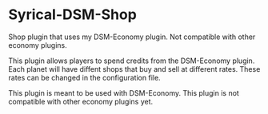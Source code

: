 # Syrical-DSM-Shop
Shop plugin that uses my DSM-Economy plugin. Not compatible with other economy plugins.


This plugin allows players to spend credits from the DSM-Economy plugin. Each planet will have diffent shops that buy and sell
at different rates. These rates can be changed in the configuration file.

This plugin is meant to be used with DSM-Economy.
This plugin is not compatible with other economy plugins yet.
